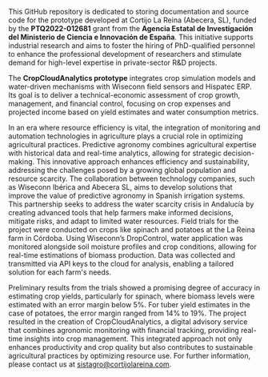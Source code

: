 This GitHub repository is dedicated to storing documentation and source code for the prototype developed at Cortijo La Reina (Abecera, SL), funded by the **PTQ2022-012681** grant from the **Agencia Estatal de Investigación del Ministerio de Ciencia e Innovación de España**. This initiative supports industrial research and aims to foster the hiring of PhD-qualified personnel to enhance the professional development of researchers and stimulate demand for high-level expertise in private-sector R&D projects.

The **CropCloudAnalytics prototype** integrates crop simulation models and water-driven mechanisms with Wiseconn field sensors and Hispatec ERP. Its goal is to deliver a technical-economic assessment of crop growth, management, and financial control, focusing on crop expenses and projected income based on yield estimates and water consumption metrics.

In an era where resource efficiency is vital, the integration of monitoring and automation technologies in agriculture plays a crucial role in optimizing agricultural practices. Predictive agronomy combines agricultural expertise with historical data and real-time analytics, allowing for strategic decision-making. This innovative approach enhances efficiency and sustainability, addressing the challenges posed by a growing global population and resource scarcity. The collaboration between technology companies, such as Wiseconn Ibérica and Abecera SL, aims to develop solutions that improve the value of predictive agronomy in Spanish irrigation systems. This partnership seeks to address the water scarcity crisis in Andalucía by creating advanced tools that help farmers make informed decisions, mitigate risks, and adapt to limited water resources. Field trials for the project were conducted on crops like spinach and potatoes at the La Reina farm in Córdoba. Using Wiseconn’s DropControl, water application was monitored alongside soil moisture profiles and crop conditions, allowing for real-time estimations of biomass production. Data was collected and transmitted via API keys to the cloud for analysis, enabling a tailored solution for each farm's needs.

Preliminary results from the trials showed a promising degree of accuracy in estimating crop yields, particularly for spinach, where biomass levels were estimated with an error margin below 5%. For tuber yield estimates in the case of potatoes, the error margin ranged from 14% to 19%. The project resulted in the creation of CropCloudAnalytics, a digital advisory service that combines agronomic monitoring with financial tracking, providing real-time insights into crop management. This integrated approach not only enhances productivity and crop quality but also contributes to sustainable agricultural practices by optimizing resource use. For further information, please contact us at sistagro@cortijolareina.com.
